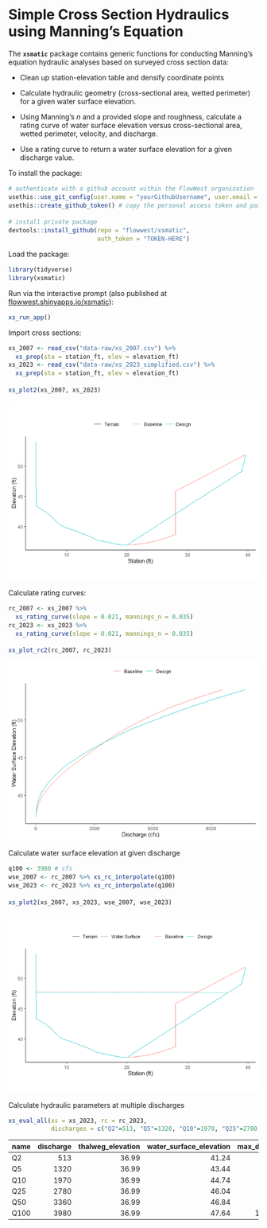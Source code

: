 Simple Cross Section Hydraulics using Manning’s Equation
================

The **`xsmatic`** package contains generic functions for conducting
Manning’s equation hydraulic analyses based on surveyed cross section
data:

- Clean up station-elevation table and densify coordinate points

- Calculate hydraulic geometry (cross-sectional area, wetted perimeter)
  for a given water surface elevation.

- Using Manning’s *n* and a provided slope and roughness, calculate a
  rating curve of water surface elevation versus cross-sectional area,
  wetted perimeter, velocity, and discharge.

- Use a rating curve to return a water surface elevation for a given
  discharge value.

To install the package:

``` r
# authenticate with a github account within the FlowWest organization
usethis::use_git_config(user.name = "yourGithubUsername", user.email = "email@flowwest.com")
usethis::create_github_token() # copy the personal access token and paste below

# install private package
devtools::install_github(repo = "flowwest/xsmatic", 
                         auth_token = "TOKEN-HERE")
```

Load the package:

``` r
library(tidyverse)
library(xsmatic)
```

Run via the interactive prompt (also published at
[flowwest.shinyapps.io/xsmatic](https://flowwest.shinyapps.io/xsmatic)):

``` r
xs_run_app()
```

Import cross sections:

``` r
xs_2007 <- read_csv("data-raw/xs_2007.csv") %>%
  xs_prep(sta = station_ft, elev = elevation_ft) 
xs_2023 <- read_csv("data-raw/xs_2023_simplified.csv") %>%
  xs_prep(sta = station_ft, elev = elevation_ft) 

xs_plot2(xs_2007, xs_2023)
```

![](README_files/figure-gfm/xs-1.png)<!-- -->

Calculate rating curves:

``` r
rc_2007 <- xs_2007 %>% 
  xs_rating_curve(slope = 0.021, mannings_n = 0.035)
rc_2023 <- xs_2023 %>% 
  xs_rating_curve(slope = 0.021, mannings_n = 0.035)

xs_plot_rc2(rc_2007, rc_2023)
```

![](README_files/figure-gfm/rc-1.png)<!-- -->

Calculate water surface elevation at given discharge

``` r
q100 <- 3980 # cfs
wse_2007 <- rc_2007 %>% xs_rc_interpolate(q100)
wse_2023 <- rc_2023 %>% xs_rc_interpolate(q100)

xs_plot2(xs_2007, xs_2023, wse_2007, wse_2023)
```

![](README_files/figure-gfm/wse-1.png)<!-- -->

Calculate hydraulic parameters at multiple discharges

``` r
xs_eval_all(xs = xs_2023, rc = rc_2023, 
            discharges = c("Q2"=513, "Q5"=1320, "Q10"=1970, "Q25"=2780, "Q50"=3360, "Q100"=3980))
```

| name | discharge | thalweg_elevation | water_surface_elevation | max_depth | cross_sectional_area | wetted_perimeter | velocity |
|:-----|----------:|------------------:|------------------------:|----------:|---------------------:|-----------------:|---------:|
| Q2   |       513 |             36.99 |                   41.24 |      4.25 |             47.22972 |         20.87879 | 10.86181 |
| Q5   |      1320 |             36.99 |                   43.44 |      6.45 |             95.12741 |         28.59194 | 13.87613 |
| Q10  |      1970 |             36.99 |                   44.74 |      7.75 |            128.97752 |         32.37290 | 15.27398 |
| Q25  |      2780 |             36.99 |                   46.04 |      9.05 |            165.48131 |         36.03294 | 16.79948 |
| Q50  |      3360 |             36.99 |                   46.84 |      9.85 |            189.26527 |         38.38498 | 17.75286 |
| Q100 |      3980 |             36.99 |                   47.64 |     10.65 |            214.05067 |         40.61888 | 18.59373 |
